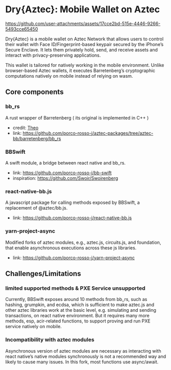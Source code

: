 
# Dry{Aztec}: Mobile Wallet on Aztec

https://github.com/user-attachments/assets/17cce2bd-515e-4446-9266-5493cce65450

Dry{Aztec} is a mobile wallet on Aztec Network that allows users to control their wallet with Face ID/Fingerprint-based keypair secured by the iPhone’s Secure Enclave. It lets them privately hold, send, and receive assets and interact with privacy-preserving applications.

This wallet is tailored for natively working in the mobile environment. Unlike browser-based Aztec wallets, it executes Barretenberg’s cryptographic computations natively on mobile instead of relying on wasm.

## Core components

### bb_rs
A rust wrapper of Barretenberg  ( its original is implemented in C++ )  
- credit: [Theo](https://github.com/madztheo)    
- link: https://github.com/porco-rosso-j/aztec-packages/tree/aztec-bb/barretenberg/bb_rs  

### BBSwift
A swift module, a bridge between react native and bb_rs.   
- link: https://github.com/porco-rosso-j/bb-swift  
- inspiration: https://github.com/Swoir/Swoirenberg  

### react-native-bb.js
A javascript package for calling methods exposed by BBSwift, a replacement of @aztec/bb.js.  
- link: https://github.com/porco-rosso-j/react-native-bb.js

### yarn-project-async
Modified forks of aztec modules, e.g., aztec.js, circuits.js, and foundation, that enable asynchronous executions across these js libraries.   
- link: https://github.com/porco-rosso-j/yarn-project-async

## Challenges/Limitations

### limited supported methods & PXE Service unsupported
Currently, BBSwift exposes around 10 methods from bb_rs, such as hashing, grumpkin, and ecdsa, which is sufficient to make aztec.js and other aztec libraries work at the basic level, e.g. simulating and sending transactions, on react native environment. But it requires many more methods, esp, acir-related functions, to support proving and run PXE service natively on mobile.

### Incompatibility with aztec modules
Asynchronous version of aztec modules are necessary as interacting with react native’s native modules synchronously is not a recommended way and likely to cause many issues. In this fork, most functions use async/await. 
